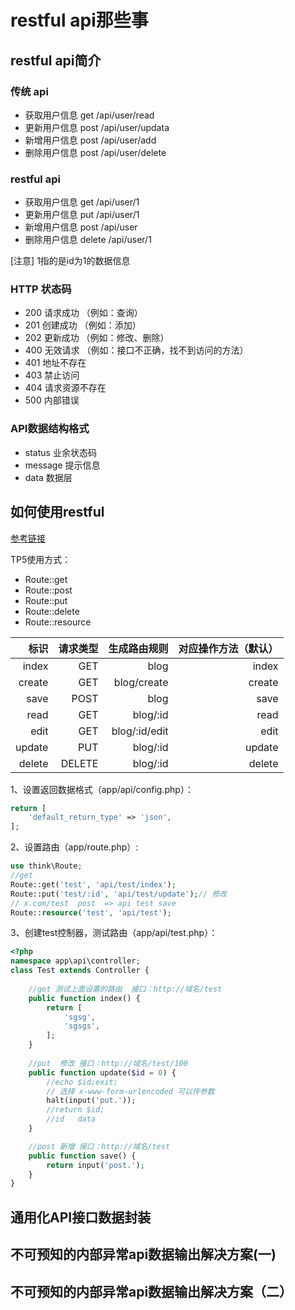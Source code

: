 # restful api那些事

## restful api简介

### 传统 api

- 获取用户信息 get /api/user/read
- 更新用户信息 post /api/user/updata
- 新增用户信息 post /api/user/add
- 删除用户信息 post /api/user/delete

### restful api

- 获取用户信息 get /api/user/1
- 更新用户信息 put /api/user/1
- 新增用户信息 post /api/user
- 删除用户信息 delete /api/user/1

[注意] 1指的是id为1的数据信息

### HTTP 状态码

- 200 请求成功 （例如：查询）
- 201 创建成功 （例如：添加）
- 202 更新成功 （例如：修改、删除）
- 400 无效请求 （例如：接口不正确，找不到访问的方法）
- 401 地址不存在
- 403 禁止访问
- 404 请求资源不存在
- 500 内部错误

### API数据结构格式

- status 业余状态码
- message 提示信息
- data 数据层

## 如何使用restful

[参考链接](https://www.kancloud.cn/manual/thinkphp5/118035)

TP5使用方式：

- Route::get
- Route::post
- Route::put
- Route::delete
- Route::resource

| 标识 | 请求类型 | 生成路由规则 | 对应操作方法（默认）|
|---:|---:|---:|---:|
| index  | GET | blog | index |
| create | GET | blog/create | create |
| save | POST | blog | save |
| read | GET | blog/:id | read |
| edit | GET | blog/:id/edit | edit |
| update | PUT | blog/:id | update |
| delete | DELETE | blog/:id | delete |

1、设置返回数据格式（app/api/config.php）：

```php
return [
    'default_return_type' => 'json',
];
```

2、设置路由（app/route.php）:

```php
use think\Route;
//get
Route::get('test', 'api/test/index');
Route::put('test/:id', 'api/test/update');// 修改
// x.com/test  post  => api test save
Route::resource('test', 'api/test');
```

3、创建test控制器，测试路由（app/api/test.php）：

```php
<?php
namespace app\api\controller;
class Test extends Controller {
	
	//get 测试上面设置的路由  接口：http://域名/test
	public function index() {
		return [
			'sgsg',
			'sgsgs',
		];
	}
	
	//put  修改 接口：http://域名/test/100
	public function update($id = 0) {
		//echo $id;exit;
		// 选择 x-www-form-urlencoded 可以传参数
		halt(input('put.'));
		//return $id;
		//id   data
	}

	//post 新增 接口：http://域名/test
	public function save() {
		return input('post.');
	}
}
```

## 通用化API接口数据封装






## 不可预知的内部异常api数据输出解决方案(一)


## 不可预知的内部异常api数据输出解决方案（二）



